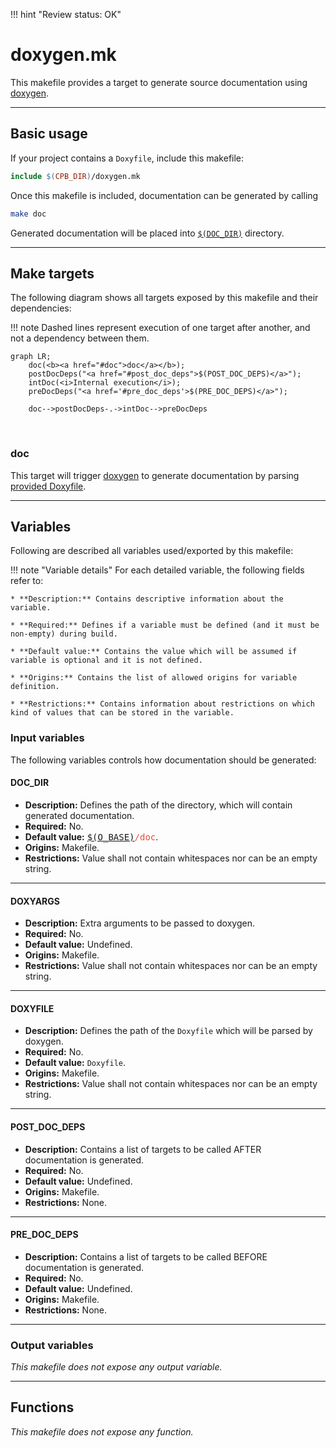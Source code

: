 !!! hint "Review status: OK"

# doxygen.mk

This makefile provides a target to generate source documentation using [doxygen](https://www.doxygen.nl/index.html).

--------------------------------------------------------------------------------

## Basic usage

If your project contains a `Doxyfile`, include this makefile:

```Makefile
include $(CPB_DIR)/doxygen.mk
```

Once this makefile is included, documentation can be generated by calling

```bash
make doc
```

Generated documentation will be placed into [`$(DOC_DIR)`](#doc_dir) directory.

--------------------------------------------------------------------------------

## Make targets

The following diagram shows all targets exposed by this makefile and their dependencies:

!!! note
    Dashed lines represent execution of one target after another, and not a dependency between them.

```mermaid
graph LR;
    doc(<b><a href="#doc">doc</a></b>);
    postDocDeps("<a href="#post_doc_deps">$(POST_DOC_DEPS)</a>");
    intDoc(<i>Internal execution</i>);
    preDocDeps("<a href='#pre_doc_deps'>$(PRE_DOC_DEPS)</a>");

    doc-->postDocDeps-.->intDoc-->preDocDeps
```
<br/>

### doc

This target will trigger [doxygen](https://www.doxygen.nl/index.html) to generate documentation by parsing [provided Doxyfile](#doxyfile).

--------------------------------------------------------------------------------

## Variables

Following are described all variables used/exported by this makefile:

!!! note "Variable details"
    For each detailed variable, the following fields refer to:

    * **Description:** Contains descriptive information about the variable.

    * **Required:** Defines if a variable must be defined (and it must be non-empty) during build.

    * **Default value:** Contains the value which will be assumed if variable is optional and it is not defined.

    * **Origins:** Contains the list of allowed origins for variable definition.

    * **Restrictions:** Contains information about restrictions on which kind of values that can be stored in the variable.

### Input variables

The following variables controls how documentation should be generated:

#### DOC_DIR

* **Description:** Defines the path of the directory, which will contain generated documentation.
* **Required:** No.
* **Default value:** <tt style="color:#E74C3C">[$(O_BASE)](../variables/#o_base)/doc</tt>.
* **Origins:** Makefile.
* **Restrictions:** Value shall not contain whitespaces nor can be an empty string.

--------------------------------------------------------------------------------

#### DOXYARGS

* **Description:** Extra arguments to be passed to doxygen.
* **Required:** No.
* **Default value:** Undefined.
* **Origins:** Makefile.
* **Restrictions:** Value shall not contain whitespaces nor can be an empty string.

--------------------------------------------------------------------------------

#### DOXYFILE

* **Description:** Defines the path of the `Doxyfile` which will be parsed by doxygen.
* **Required:** No.
* **Default value:** `Doxyfile`.
* **Origins:** Makefile.
* **Restrictions:** Value shall not contain whitespaces nor can be an empty string.

--------------------------------------------------------------------------------

#### POST_DOC_DEPS

* **Description:** Contains a list of targets to be called AFTER documentation is generated.
* **Required:** No.
* **Default value:** Undefined.
* **Origins:** Makefile.
* **Restrictions:** None.

--------------------------------------------------------------------------------

#### PRE_DOC_DEPS

* **Description:** Contains a list of targets to be called BEFORE documentation is generated.
* **Required:** No.
* **Default value:** Undefined.
* **Origins:** Makefile.
* **Restrictions:** None.

--------------------------------------------------------------------------------

### Output variables

_This makefile does not expose any output variable._

--------------------------------------------------------------------------------

## Functions

_This makefile does not expose any function._
